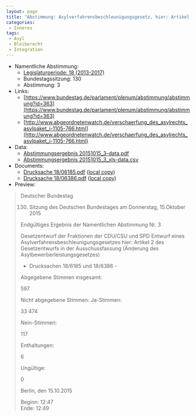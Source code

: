 ```yaml
---
layout: page
title: "Abstimmung: Asylverfahrensbeschleunigungsgesetz, hier: Artikel 8 und Artikel 12"
categories:
 - Inneres
tags:
 - Asyl
 - Bleiberecht
 - Integration
---
```


* Namentliche Abstimmung:
    * [Legislaturperiode: 18 (2013-2017)](https://de.wikipedia.org/wiki/18._Deutscher_Bundestag)
    * Bundestagssitzung: 130
    * Abstimmung: 3
* Links: 
    * [https://www.bundestag.de/parlament/plenum/abstimmung/abstimmung?id=363](https://www.bundestag.de/parlament/plenum/abstimmung/abstimmung?id=363)
    * [http://www.abgeordnetenwatch.de/verschaerfung_des_asylrechts_asylpaket_i-1105-766.html](http://www.abgeordnetenwatch.de/verschaerfung_des_asylrechts_asylpaket_i-1105-766.html)
* Data: 
    * [Abstimmungsergebnis 20151015_3-data.pdf](/res/abstimmungsliste/20151015_3-data.pdf)
    * [Abstimmungsergebnis 20151015_3_xls-data.csv](/res/abstimmungsliste/analyses/20151015_3_xls-data.csv)
* Documents: 
    * [Drucksache 18/06185.pdf](http://dip21.bundestag.de/dip21/btd/18/061/1806185.pdf) ([local copy](/res/abstimmungsdaten/018-130-03/1806185.pdf))
    * [Drucksache 18/06386.pdf](http://dip21.bundestag.de/dip21/btd/18/063/1806386.pdf) ([local copy](/res/abstimmungsdaten/018-130-03/1806386.pdf))
* Preview: 
> Deutscher Bundestag
> 
> 130. Sitzung des Deutschen Bundestages
> am Donnerstag, 15.Oktober 2015
> 
> Endgültiges Ergebnis der Namentlichen Abstimmung Nr. 3
> 
> Gesetzentwurf der Fraktionen der CDU/CSU und SPD
> Entwurf eines Asylverfahrensbeschleunigungsgesetzes
> hier: Artikel 2 des Gesetzentwurfs in der Ausschussfassung (Änderung des
> Asylbewerberleistungsgesetzes)
> - Drucksachen 18/6185 und 18/6386 -
> 
> Abgegebene Stimmen insgesamt:
> 
> 597
> 
> Nicht abgegebene Stimmen:
> Ja-Stimmen:
> 
> 33
> 474
> 
> Nein-Stimmen:
> 
> 117
> 
> Enthaltungen:
> 
> 6
> 
> Ungültige:
> 
> 0
> 
> Berlin, den 15.10.2015
> 
> Beginn: 12:47  
> Ende: 12:49
